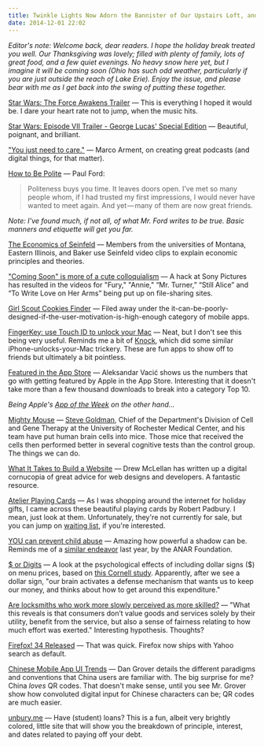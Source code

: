```yaml
---
title: Twinkle Lights Now Adorn the Bannister of Our Upstairs Loft, and They Look Lovely
date: 2014-12-01 22:02
---
```

_Editor's note: Welcome back, dear readers. I hope the holiday break treated you well. Our Thanksgiving was lovely; filled with plenty of family, lots of great food, and a few quiet evenings. No heavy snow here yet, but I imagine it will be coming soon (Ohio has such odd weather, particularly if you are just outside the reach of Lake Erie). Enjoy the issue, and please bear with me as I get back into the swing of putting these together._

[Star Wars: The Force Awakens Trailer](http://trailers.apple.com/trailers/lucasfilm/starwarstheforceawakens/) &mdash; This is everything I hoped it would be. I dare your heart rate not to jump, when the music hits.  

[Star Wars: Episode VII Trailer - George Lucas' Special Edition](https://www.youtube.com/watch?v=v93Jh6JNBng) &mdash; Beautiful, poignant, and brilliant.

["You just need to care."](http://www.marco.org/2014/11/29/easy-listening) &mdash; Marco Arment, on creating great podcasts (and digital things, for that matter).  

[How to Be Polite](https://medium.com/message/how-to-be-polite-9bf1e69e888c) &mdash; Paul Ford:

> Politeness buys you time. It leaves doors open. I’ve met so many people whom, if I had trusted my first impressions, I would never have wanted to meet again. And yet — many of them are now great friends.

_Note: I've found much, if not all, of what Mr. Ford writes to be true. Basic manners and etiquette will get you far._

[The Economics of Seinfeld](http://yadayadayadaecon.com/) &mdash; Members from the universities of Montana, Eastern Illinois, and Baker use Seinfeld video clips to explain economic principles and theories.

["Coming Soon" is more of a cute colloquialism](http://www.washingtonpost.com/blogs/the-switch/wp/2014/12/01/hackers-gave-sony-pictures-entertainment-a-major-headache-thanksgiving-week/) &mdash; A hack at Sony Pictures has resulted in the videos for "Fury," "Annie," “Mr. Turner,” “Still Alice” and “To Write Love on Her Arms” being put up on file-sharing sites.

[Girl Scout Cookies Finder](http://www.girlscouts.org/program/gs_cookies/digitalcookie.asp) &mdash; Filed away under the it-can-be-poorly-designed-if-the-user-motivation-is-high-enough category of mobile apps.

[FingerKey: use Touch ID to unlock your Mac](http://www.cultofmac.com/304657/app-lets-unlock-mac-touch-id/) &mdash; Neat, but I don't see this being very useful. Reminds me a bit of [Knock](https://www.youtube.com/watch?v=CyX8FfSKg04), which did some similar iPhone-unlocks-your-Mac trickery. These are fun apps to show off to friends but ultimately a bit pointless.

[Featured in the App Store](http://aplus.rs/2014/effect-of-app-store-only-feature-on-ranking-and-downloads/) &mdash; Aleksandar Vacić shows us the numbers that go with getting featured by Apple in the App Store. Interesting that it doesn't take more than a few thousand downloads to break into a category Top 10.

_Being Apple's [App of the Week](https://twitter.com/ccMick/status/539561334640480256) on the other hand..._

[Mighty Mouse](http://www.newscientist.com/article/dn26639-the-smart-mouse-with-the-halfhuman-brain.html?cmpid=RSS%7CNSNS%7C2012-GLOBAL%7Conline-news#.VHxnUdYVdlI) &mdash; [Steve Goldman](http://www.urmc.rochester.edu/people/23788282-steven-a-goldman), Chief of the Department's Division of Cell and Gene Therapy at the University of Rochester Medical Center, and his team have put human brain cells into mice. Those mice that received the cells then performed better in several cognitive tests than the control group. The things we can do.

[What It Takes to Build a Website](http://24ways.org/2014/what-it-takes-to-build-a-website/) &mdash; Drew McLellan has written up a digital cornucopia of great advice for web designs and developers. A fantastic resource.

[Atelier Playing Cards](https://www.kickstarter.com/projects/padbury/atelier-playing-cards) &mdash; As I was shopping around the internet for holiday gifts, I came across these beautiful playing cards by Robert Padbury. I mean, just look at them. Unfortunately, they're not currently for sale, but you can jump on [waiting list](https://www.kickstarter.com/projects/padbury/atelier-playing-cards/posts/959844), if you're interested.

[YOU can prevent child abuse](http://imgur.com/a/m8ovp) &mdash; Amazing how powerful a shadow can be. Reminds me of a [similar endeavor](http://www.adweek.com/adfreak/child-abuse-ad-uses-lenticular-printing-send-kids-secret-message-adults-cant-see-149197) last year, by the ANAR Foundation.

[$ or Digits](http://thenuschool.com/can-steal-restaurants-best-pricing-techniques/) &mdash; A look at the psychological effects of including dollar signs ($) on menu prices, based on [this Cornell study](https://www.hotelschool.cornell.edu/research/chr/pubs/reports/abstract-15048.html). Apparently, after we see a dollar sign,  "our brain activates a defense mechanism that wants us to keep our money, and thinks about how to get around this expenditure."

[Are locksmiths who work more slowly perceived as more skilled?](http://danariely.com/2010/12/15/locksmiths/) &mdash; "What this reveals is that consumers don’t value goods and services solely by their utility, benefit from the service, but also a sense of fairness relating to how much effort was exerted." Interesting hypothesis. Thoughts?

[Firefox! 34 Released](http://techcrunch.com/2014/12/01/firefox-34-launches-with-yahoo-as-its-default-search-engine/?ncid=rss) &mdash; That was quick. Firefox now ships with Yahoo search as default.

[Chinese Mobile App UI Trends](http://dangrover.com/blog/2014/12/01/chinese-mobile-app-ui-trends.html) &mdash; Dan Grover details the different paradigms and conventions that China users are familiar with. The big surprise for me? China _loves_ QR codes. That doesn't make sense, until you see Mr. Grover show how convoluted digital input for Chinese characters can be; QR codes are much easier.

[unbury.me](http://unbury.me/) &mdash; Have (student) loans? This is a fun, albeit very brightly colored, little site that will show you the breakdown of principle, interest, and dates related to paying off your debt.
